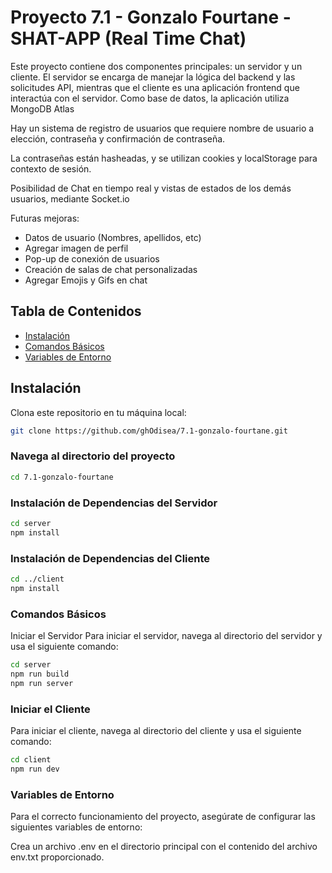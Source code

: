 # Proyecto 7.1 - Gonzalo Fourtane - SHAT-APP (Real Time Chat)

Este proyecto contiene dos componentes principales: un servidor y un cliente.
El servidor se encarga de manejar la lógica del backend y las solicitudes API, mientras que el cliente es una aplicación frontend que interactúa con el servidor.
Como base de datos, la aplicación utiliza MongoDB Atlas

Hay un sistema de registro de usuarios que requiere nombre de usuario a elección, contraseña y confirmación de contraseña.

La contraseñas están hasheadas, y se utilizan cookies y localStorage para contexto de sesión.

Posibilidad de Chat en tiempo real y vistas de estados de los demás usuarios, mediante Socket.io

Futuras mejoras:

- Datos de usuario (Nombres, apellidos, etc)
- Agregar imagen de perfil
- Pop-up de conexión de usuarios
- Creación de salas de chat personalizadas
- Agregar Emojis y Gifs en chat

## Tabla de Contenidos

- [Instalación](#instalación)
- [Comandos Básicos](#comandos-básicos)
- [Variables de Entorno](#variables-de-entorno)

## Instalación

Clona este repositorio en tu máquina local:

```bash
git clone https://github.com/ghOdisea/7.1-gonzalo-fourtane.git
```

### Navega al directorio del proyecto

```bash
cd 7.1-gonzalo-fourtane
```

### Instalación de Dependencias del Servidor

```bash
cd server
npm install
```

### Instalación de Dependencias del Cliente

```bash
cd ../client
npm install
```

### Comandos Básicos

Iniciar el Servidor
Para iniciar el servidor, navega al directorio del servidor y usa el siguiente comando:

```bash
cd server
npm run build
npm run server
```

### Iniciar el Cliente

Para iniciar el cliente, navega al directorio del cliente y usa el siguiente comando:

```bash
cd client
npm run dev
```

### Variables de Entorno

Para el correcto funcionamiento del proyecto, asegúrate de configurar las siguientes variables de entorno:

Crea un archivo .env en el directorio principal con el contenido del archivo env.txt proporcionado.
